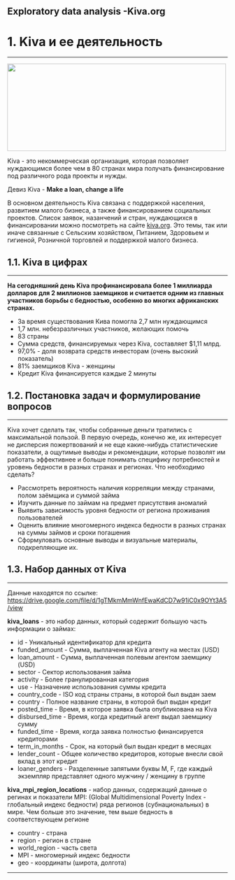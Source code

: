 ## Exploratory data analysis -Kiva.org
#  1. Kiva и ее деятельность
***
<img src="https://upload.wikimedia.org/wikipedia/commons/thumb/c/cd/Kiva.org_logo_2016.svg/640px-Kiva.org_logo_2016.svg.png" width="500" height="200" />

Kiva - это некоммерческая организация, которая позволяет нуждающимся более чем в 80 странах мира получать финансирование под различного рода проекты и нужды.

Девиз Kiva - **Make a loan, change a life**

В основном деятельность Kiva связана с поддержкой населения, развитием малого бизнеса, а также финансированием социальных проектов. 
Список заявок, назанчений и стран, нуждающихся в финансировании можно посмотреть на сайте [kiva.org](https://www.kiva.org).
Это темы, так или иначе связанные с Сельским хозяйством, Питанием, Здоровьем и гигиеной, Розничной торговлей и поддержкой малого бизнеса.
## 1.1. Kiva в цифрах
***
**На сегодняшний день Kiva профинансировала более 1 миллиарда долларов для 2 миллионов заемщиков и считается одним из главных участников борьбы с бедностью, особенно во многих африканских странах.**

* За время существования Кива помогла 2,7 млн нуждающимся
* 1,7 млн. небезразличных участников, желающих помочь
* 83 страны
* Сумма средств, финансируемых через Kiva, составляет $1,11 млрд.
* 97,0% - доля возврата средств инвесторам (очень высокий показатель)
* 81% заемщиков Kiva - женщины
* Кредит Kiva финансируется каждые 2 минуты
## 1.2. Постановка задач и формулирование вопросов
***
Kiva хочет сделать так, чтобы собранные деньги тратились с максимальной пользой. В первую очередь, конечно же, их интересует не дисперсия пожертвований и не еще какие-нибудь статистические показатели, а ощутимые выводы и рекомендации, которые позволят им работать эффективнее и больше понимать специфику потребностей и уровень бедности в разных странах и регионах. 
Что необходимо сделать?
- Рассмотреть вероятность наличия корреляции между странами, полом заёмщика и суммой займа
- Изучить данные по займам на предмет присутствия аномалий
- Выявить зависимость уровня бедности от региона проживания пользователей
- Оценить влияние многомерного индекса бедности в разных странах на суммы займов и сроки погашения
- Сформуловать основные выводы и визуальные материалы, подкрепляющие их.
## 1.3. Набор данных от Kiva
***
Данные находятся по ссылке:
https://drive.google.com/file/d/1gTMkmMmWnfEwaKdCD7w91iC0x9OYt3A5/view

**kiva_loans** - это набор данных, который содержит большую часть информации о займах:
- id - Уникальный идентификатор для кредита
- funded_amount - Сумма, выплаченная Kiva агенту на местах (USD)
- loan_amount - Сумма, выплаченная полевым агентом заемщику (USD)
- sector - Сектор использования займа
- activity - Более гранулированная категория
- use - Назначение использования суммы кредита
- country_code - ISO код страны страны, в которой был выдан заем
- country - Полное название страны, в которой был выдан кредит
- posted_time - Время, в которое заявка была опубликована на Kiva
- disbursed_time - Время, когда кредитный агент выдал заемщику сумму
- funded_time - Время, когда заявка полностью финансируется кредиторами
- term_in_months - Срок, на который был выдан кредит в месяцах
- lender_count - Общее количество кредиторов, которые внесли свой вклад в этот кредит
- loaner_genders - Разделенные запятыми буквы M, F, где каждый экземпляр представляет одного мужчину / женщину в группе

**kiva_mpi_region_locations** - набор данных, содержащий данные о регинах и показатели MPI:
(Global Multidimensional Poverty Index - глобальный индекс бедности) ряда регионов (субнациональных) в мире.  Чем больше это значение, тем выше бедность в соответствующем регионе 
- country - страна
- region - регион в стране
- world_region - часть света
- MPI - многомерный индекс бедности
- geo - координаты (широта, долгота)

****
